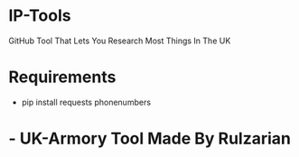 # IP-Tools
GitHub Tool That Lets You Research Most Things In The UK


# Requirements

- pip install requests phonenumbers



# - UK-Armory Tool Made By Rulzarian
